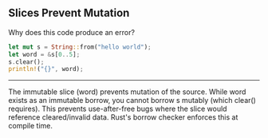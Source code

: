## Slices Prevent Mutation

Why does this code produce an error?
```rust
let mut s = String::from("hello world");
let word = &s[0..5];
s.clear();
println!("{}", word);
```

---

The immutable slice (word) prevents mutation of the source. While word exists as an immutable borrow, you cannot borrow s mutably (which clear() requires). This prevents use-after-free bugs where the slice would reference cleared/invalid data. Rust's borrow checker enforces this at compile time.

